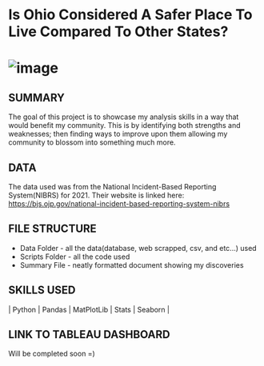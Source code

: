 # Is Ohio Considered A Safer Place To Live Compared To Other States?
# ![image](https://github.com/Jeremiah-Byrd/Dayton-Crime-Stats-Analysis/assets/101752111/bdb7b10f-8f53-41d3-ab32-fba7978ce5f3)

## SUMMARY 
The goal of this project is to showcase my analysis skills in a way that would benefit my community. This is by identifying both strengths and weaknesses; then finding ways to improve upon them allowing my community to blossom into something much more.

## DATA
The data used was from the National Incident-Based Reporting System(NIBRS) for 2021. Their website is linked here: https://bjs.ojp.gov/national-incident-based-reporting-system-nibrs


## FILE STRUCTURE 
- Data Folder - all the data(database, web scrapped, csv, and etc...) used
- Scripts Folder - all the code used
- Summary File - neatly formatted document showing my discoveries

## SKILLS USED
| Python | Pandas | MatPlotLib | Stats | Seaborn |

## LINK TO TABLEAU DASHBOARD
Will be completed soon =)
